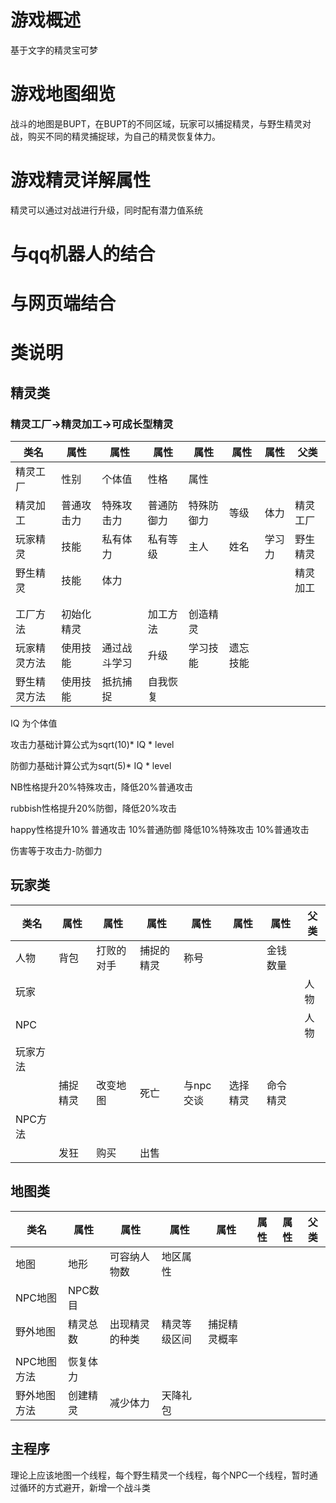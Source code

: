 # 游戏概述
基于文字的精灵宝可梦
# 游戏地图细览

战斗的地图是BUPT，在BUPT的不同区域，玩家可以捕捉精灵，与野生精灵对战，购买不同的精灵捕捉球，为自己的精灵恢复体力。

# 游戏精灵详解属性

精灵可以通过对战进行升级，同时配有潜力值系统

# 与qq机器人的结合

# 与网页端结合

# 类说明

## 精灵类

### 精灵工厂->精灵加工->可成长型精灵

| 类名 | 属性 | 属性 | 属性 | 属性 | 属性 | 属性 | 父类 |
| ------------ | ---- | ------ | ---- | ---- | ---- | ---- | ---- |
| 精灵工厂 | 性别 | 个体值 | 性格 | 属性 |  |||
| 精灵加工     | 普通攻击力 | 特殊攻击力 | 普通防御力 | 特殊防御力 | 等级 |体力|精灵工厂|
| 玩家精灵 | 技能 | 私有体力 | 私有等级 | 主人 | 姓名 |学习力|野生精灵|
| 野生精灵 | 技能 | 体力    |  |  |  | |精灵加工|
|  |  |  |  | | |||
|  |  |  |  | | |||
| 工厂方法 | 初始化精灵 |  | 加工方法 | 创造精灵 |  |||
| 玩家精灵方法 | 使用技能 | 通过战斗学习 | 升级 | 学习技能 | 遗忘技能 |||
| 野生精灵方法 | 使用技能 | 抵抗捕捉 | 自我恢复 | | |||

IQ 为个体值

攻击力基础计算公式为sqrt(10)* IQ * level

防御力基础计算公式为sqrt(5)* IQ * level


NB性格提升20%特殊攻击，降低20%普通攻击

rubbish性格提升20%防御，降低20%攻击

happy性格提升10% 普通攻击 10%普通防御 降低10%特殊攻击 10%普通攻击

伤害等于攻击力-防御力
## 玩家类
| 类名 | 属性 | 属性 | 属性 | 属性 | 属性 | 属性 | 父类 |
| ------------ | ---- | ------ | ---- | ---- | ---- | ---- | ---- |
| 人物 | 背包 | 打败的对手 | 捕捉的精灵 | 称号 |  |金钱数量||
| 玩家 |  |  |  | | ||人物|
| NPC |  |  |  | | ||人物|
| 玩家方法 |  |  |  | | |||
|  | 捕捉精灵 | 改变地图 | 死亡 | 与npc交谈 | 选择精灵 |命令精灵||
| NPC方法 |  |  |  | | |||
|  | 发狂 | 购买 | 出售 | | |||

## 地图类

| 类名 | 属性 | 属性 | 属性 | 属性 | 属性 | 属性 | 父类 |
| ------------ | ---- | ------ | ---- | ---- | ---- | ---- | ---- |
| 地图 | 地形 | 可容纳人物数 | 地区属性 | | |||
| NPC地图 | NPC数目 |  |  | | |||
| 野外地图 | 精灵总数 | 出现精灵的种类 | 精灵等级区间 | 捕捉精灵概率 | |||
|  |  |  |  | | |||
| NPC地图方法 | 恢复体力 |  |  | | |||
| 野外地图方法 | 创建精灵 | 减少体力 | 天降礼包 | | |||


## 主程序

理论上应该地图一个线程，每个野生精灵一个线程，每个NPC一个线程，暂时通过循环的方式避开，新增一个战斗类